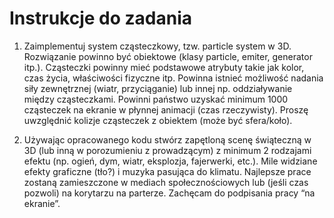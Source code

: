 # Instrukcje do zadania

1. Zaimplementuj system cząsteczkowy, tzw. particle system w 3D. Rozwiązanie powinno być obiektowe (klasy particle, emiter, generator itp.). Cząsteczki powinny mieć podstawowe atrybuty takie jak kolor, czas życia, właściwości fizyczne itp. Powinna istnieć możliwość nadania siły zewnętrznej (wiatr, przyciąganie) lub innej np. oddziaływanie między cząsteczkami. Powinni państwo uzyskać minimum 1000 cząsteczek na ekranie w płynnej animacji (czas rzeczywisty). Proszę uwzględnić kolizje cząsteczek z obiektem (może być sfera/koło).

2. Używając opracowanego kodu stwórz zapętloną scenę świąteczną w 3D (lub inną w porozumieniu z prowadzącym) z minimum 2 rodzajami efektu (np. ogień, dym, wiatr, eksplozja, fajerwerki, etc.). Mile widziane efekty graficzne (tło?) i muzyka pasująca do klimatu. Najlepsze prace zostaną zamieszczone w mediach społecznościowych lub (jeśli czas pozwoli) na korytarzu na parterze. Zachęcam do podpisania pracy “na ekranie”.